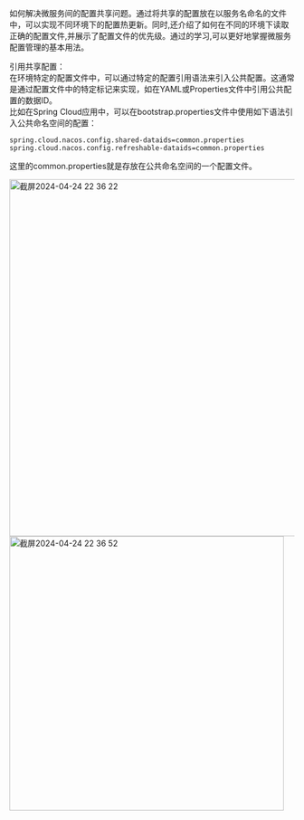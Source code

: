 如何解决微服务间的配置共享问题。通过将共享的配置放在以服务名命名的文件中，可以实现不同环境下的配置热更新。同时,还介绍了如何在不同的环境下读取正确的配置文件,并展示了配置文件的优先级。通过的学习,可以更好地掌握微服务配置管理的基本用法。     

引用共享配置：      
在环境特定的配置文件中，可以通过特定的配置引用语法来引入公共配置。这通常是通过配置文件中的特定标记来实现，如在YAML或Properties文件中引用公共配置的数据ID。            
比如在Spring Cloud应用中，可以在bootstrap.properties文件中使用如下语法引入公共命名空间的配置：                
```code
spring.cloud.nacos.config.shared-dataids=common.properties
spring.cloud.nacos.config.refreshable-dataids=common.properties
```
这里的common.properties就是存放在公共命名空间的一个配置文件。                

<img width="631" alt="截屏2024-04-24 22 36 22" src="https://github.com/xkong-study/reggie_delivery_note/assets/100473178/547bb7e7-9db9-420e-bba4-95e056ccf5fa">

<img width="485" alt="截屏2024-04-24 22 36 52" src="https://github.com/xkong-study/reggie_delivery_note/assets/100473178/655ce56d-a11a-4bc9-bee7-aa70b4f3349e">
